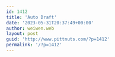 ```yaml
---
id: 1412
title: 'Auto Draft'
date: '2023-05-31T20:37:49+00:00'
author: weiwen.web
layout: post
guid: 'http://www.pittnuts.com/?p=1412'
permalink: '/?p=1412'
---
```


